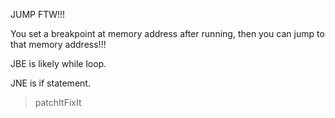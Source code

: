 JUMP FTW!!!

You set a breakpoint at memory address after running, then you can jump to that memory address!!!

JBE is likely while loop.

JNE is if statement.

> patchItFixIt